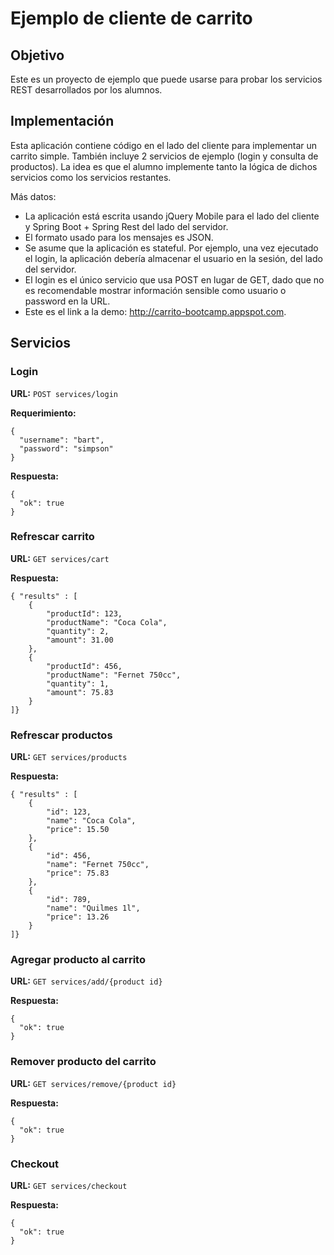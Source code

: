 # Ejemplo de cliente de carrito
## Objetivo
Este es un proyecto de ejemplo que puede usarse para probar los servicios REST desarrollados por los alumnos.
## Implementación
Esta aplicación contiene código en el lado del cliente para implementar un carrito simple. También incluye 2 servicios de ejemplo (login y consulta de productos). La idea es que el alumno implemente tanto la lógica de dichos servicios como los servicios restantes.

Más datos:
* La aplicación está escrita usando jQuery Mobile para el lado del cliente y Spring Boot + Spring Rest del lado del servidor.
* El formato usado para los mensajes es JSON.
* Se asume que la aplicación es stateful. Por ejemplo, una vez ejecutado el login, la aplicación debería almacenar el usuario en la sesión, del lado del servidor.
* El login es el único servicio que usa POST en lugar de GET, dado que no es recomendable mostrar información sensible como usuario o password en la URL.
* Este es el link a la demo: http://carrito-bootcamp.appspot.com.

## Servicios

### Login
**URL:** `POST services/login`

**Requerimiento:**

    {
      "username": "bart",
      "password": "simpson"
    }

**Respuesta:**

    {
      "ok": true
    }

### Refrescar carrito

**URL:** `GET services/cart`

**Respuesta:**

    { "results" : [
    	{
    		"productId": 123,
    		"productName": "Coca Cola",
    		"quantity": 2,
    		"amount": 31.00
    	},
    	{
    		"productId": 456,
    		"productName": "Fernet 750cc",
    		"quantity": 1,
    		"amount": 75.83
    	}
    ]}

### Refrescar productos

**URL:** `GET services/products`

**Respuesta:**

    { "results" : [
    	{
    		"id": 123,
    		"name": "Coca Cola",
       		"price": 15.50
    	},
    	{
    		"id": 456,
    		"name": "Fernet 750cc",
    		"price": 75.83
    	},
    	{
    		"id": 789,
    		"name": "Quilmes 1l",
    		"price": 13.26
    	}
    ]}

### Agregar producto al carrito

**URL:** `GET services/add/{product id}`

**Respuesta:**

    {
      "ok": true
    }
### Remover producto del carrito

**URL:** `GET services/remove/{product id}`

**Respuesta:**

    {
      "ok": true
    }

### Checkout

**URL:** `GET services/checkout`

**Respuesta:**

    {
      "ok": true
    }

